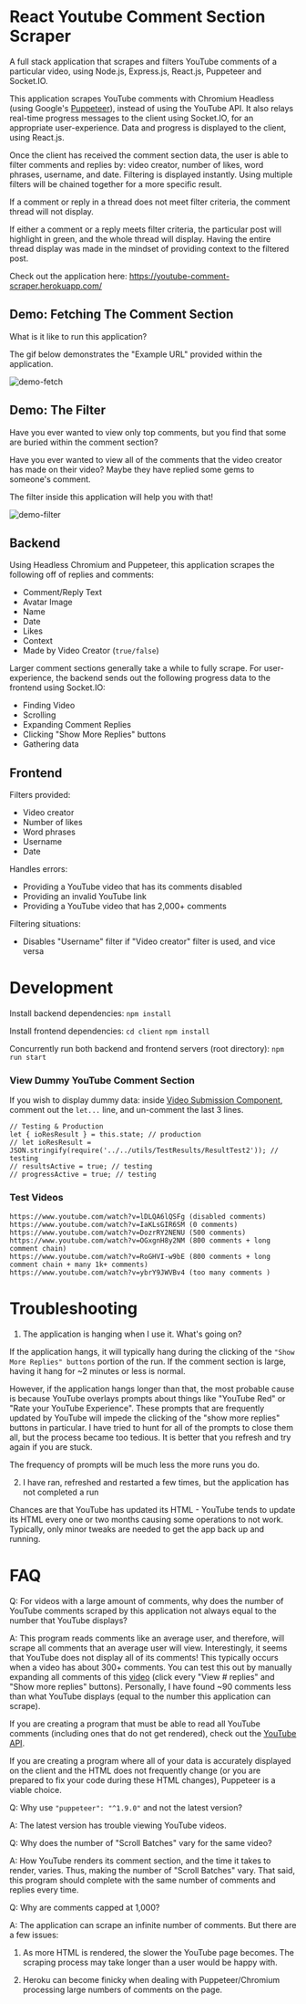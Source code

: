 # React Youtube Comment Section Scraper
A full stack application that scrapes and filters YouTube comments of a particular video, using Node.js, Express.js, React.js, Puppeteer and Socket.IO.

This application scrapes YouTube comments with Chromium Headless (using Google's [Puppeteer](https://github.com/GoogleChrome/puppeteer)), instead of using the YouTube API.  It also relays real-time progress messages to the client using Socket.IO, for an appropriate user-experience. Data and progress is displayed to the client, using React.js.

Once the client has received the comment section data, the user is able to filter comments and replies by: video creator, number of likes, word phrases, username, and date. Filtering is displayed instantly. Using multiple filters will be chained together for a more specific result.

If a comment or reply in a thread does not meet filter criteria, the comment thread will not display.  

If either a comment or a reply meets filter criteria, the particular post will highlight in green, and the whole thread will display. Having the entire thread display was made in the mindset of providing context to the filtered post.

Check out the application here: https://youtube-comment-scraper.herokuapp.com/

## Demo: Fetching The Comment Section

What is it like to run this application?

The gif below demonstrates the "Example URL" provided within the application.

![demo-fetch](https://raw.githubusercontent.com/MikeM711/React-YouTube-Comment-Section-Scraper/master/demo/youtube-scraper-demo.gif)

## Demo: The Filter

Have you ever wanted to view only top comments, but you find that some are buried within the comment section?

Have you ever wanted to view all of the comments that the video creator has made on their video? Maybe they have replied some gems to someone's comment.

The filter inside this application will help you with that!

![demo-filter](https://raw.githubusercontent.com/MikeM711/React-YouTube-Comment-Section-Scraper/master/demo/widget-calculator-filter.gif)

## Backend

Using Headless Chromium and Puppeteer, this application scrapes the following off of replies and comments:
- Comment/Reply Text
- Avatar Image
- Name
- Date
- Likes
- Context
- Made by Video Creator (`true/false`)

Larger comment sections generally take a while to fully scrape. For user-experience, the backend sends out the following progress data to the frontend using Socket.IO:
- Finding Video
- Scrolling
- Expanding Comment Replies
- Clicking "Show More Replies" buttons
- Gathering data

## Frontend

Filters provided:
- Video creator
- Number of likes
- Word phrases
- Username
- Date

Handles errors:
- Providing a YouTube video that has its comments disabled
- Providing an invalid YouTube link
- Providing a YouTube video that has 2,000+ comments

Filtering situations:
- Disables "Username" filter if "Video creator" filter is used, and vice versa

# Development
Install backend dependencies: `npm install`

Install frontend dependencies: `cd client` `npm install`

Concurrently run both backend and frontend servers (root directory): `npm run start`

### View Dummy YouTube Comment Section

If you wish to display dummy data: inside [Video Submission Component](https://github.com/MikeM711/React-YouTube-Comment-Section-Scraper/blob/master/client/src/components/VideoSubmission/VideoSubmission.js), comment out the `let...` line, and un-comment the last 3 lines.

    // Testing & Production
    let { ioResResult } = this.state; // production
    // let ioResResult = JSON.stringify(require('../../utils/TestResults/ResultTest2')); // testing
    // resultsActive = true; // testing
    // progressActive = true; // testing

### Test Videos

    https://www.youtube.com/watch?v=lDLQA6lQSFg (disabled comments)
    https://www.youtube.com/watch?v=IaKLsGIR6SM (0 comments)
    https://www.youtube.com/watch?v=DozrRY2NENU (500 comments)
    https://www.youtube.com/watch?v=OGxgnH8y2NM (800 comments + long comment chain)
    https://www.youtube.com/watch?v=RoGHVI-w9bE (800 comments + long comment chain + many 1k+ comments)
    https://www.youtube.com/watch?v=ybrY9JWVBv4 (too many comments )

# Troubleshooting

1. The application is hanging when I use it. What's going on?

If the application hangs, it will typically hang during the clicking of the `"Show More Replies" buttons` portion of the run. If the comment section is large, having it hang for ~2 minutes or less is normal.

However, if the application hangs longer than that, the most probable cause is because YouTube overlays prompts about things like "YouTube Red" or "Rate your YouTube Experience". These prompts that are frequently updated by YouTube will impede the clicking of the "show more replies" buttons in particular. I have tried to hunt for all of the prompts to close them all, but the process became too tedious. It is better that you refresh and try again if you are stuck. 

The frequency of prompts will be much less the more runs you do.

2. I have ran, refreshed and restarted a few times, but the application has not completed a run

Chances are that YouTube has updated its HTML - YouTube tends to update its HTML every one or two months causing some operations to not work. Typically, only minor tweaks are needed to get the app back up and running.

# FAQ

Q: For videos with a large amount of comments, why does the number of YouTube comments scraped by this application not always equal to the number that YouTube displays?

A: This program reads comments like an average user, and therefore, will scrape all comments that an average user will view.  Interestingly, it seems that YouTube does not display all of its comments!  This typically occurs when a video has about 300+ comments.  You can test this out by manually expanding all comments of this [video](https://www.youtube.com/watch?v=DozrRY2NENU&lc=UgwJXxkTYTp3wUA579Z4AaABAg) (click every "View # replies" and "Show more replies" buttons). Personally, I have found ~90 comments less than what YouTube displays (equal to the number this application can scrape).

If you are creating a program that must be able to read all YouTube comments (including ones that do not get rendered), check out the [YouTube API](https://developers.google.com/youtube/v3/docs/commentThreads).

If you are creating a program where all of your data is accurately displayed on the client and the HTML does not frequently change (or you are prepared to fix your code during these HTML changes), Puppeteer is a viable choice.

Q: Why use `"puppeteer": "^1.9.0"` and not the latest version?

A: The latest version has trouble viewing YouTube videos.

Q: Why does the number of "Scroll Batches" vary for the same video?

A: How YouTube renders its comment section, and the time it takes to render, varies. Thus, making the number of "Scroll Batches" vary.  That said, this program should complete with the same number of comments and replies every time.

Q: Why are comments capped at 1,000?

A: The application can scrape an infinite number of comments.  But there are a few issues: 

1) As more HTML is rendered, the slower the YouTube page becomes. The scraping process may take longer than a user would be happy with.

2) Heroku can become finicky when dealing with Puppeteer/Chromium processing large numbers of comments on the page.
